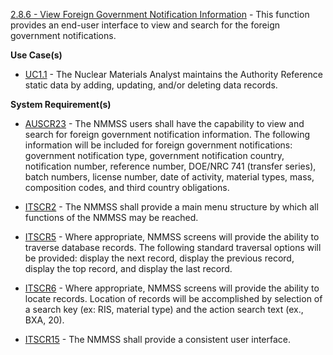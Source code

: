<a href="https://dev.azure.com/Link-Technologies/NMMSS%20Requirements/_workitems/edit/332/" target="_blank">2.8.6 - View Foreign Government Notification Information</a> - This function provides an end-user interface to view and search for the foreign government notifications.


**Use Case(s)**

-  <a href="https://dev.azure.com/Link-Technologies/NMMSS%20Requirements/_workitems/edit/10/" target="_blank">UC1.1</a> - The Nuclear Materials Analyst maintains the Authority Reference static data by adding, updating, and/or deleting data records.

**System Requirement(s)**

- <a href="https://dev.azure.com/Link-Technologies/NMMSS%20Requirements/_workitems/edit/451/" target="_blank">AUSCR23</a>  - The NMMSS users shall have the capability to view and search for foreign government notification information. The following information will be included for foreign government notifications: government notification type, government notification country, notification number, reference number, DOE/NRC 741 (transfer series), batch numbers, license number, date of activity, material types, mass, composition codes, and third country obligations.

- <a href="https://dev.azure.com/Link-Technologies/NMMSS%20Requirements/_workitems/edit/452/" target="_blank">ITSCR2</a> - The NMMSS shall provide a main menu structure by which all functions of the NMMSS may be reached.

- <a href="https://dev.azure.com/Link-Technologies/NMMSS%20Requirements/_workitems/edit/453/" target="_blank">ITSCR5</a> - Where appropriate, NMMSS screens will provide the ability to traverse database records. The following standard traversal options will be provided: display the next record, display the previous record, display the top record, and display the last record.

- <a href="https://dev.azure.com/Link-Technologies/NMMSS%20Requirements/_workitems/edit/454/" target="_blank">ITSCR6</a> - Where appropriate, NMMSS screens will provide the ability to locate records. Location of records will be accomplished by selection of a search key (ex: RIS, material type) and the action search text (ex., BXA, 20).

- <a href="https://dev.azure.com/Link-Technologies/NMMSS%20Requirements/_workitems/edit/192/" target="_blank">ITSCR15</a> - The NMMSS shall provide a consistent user interface.